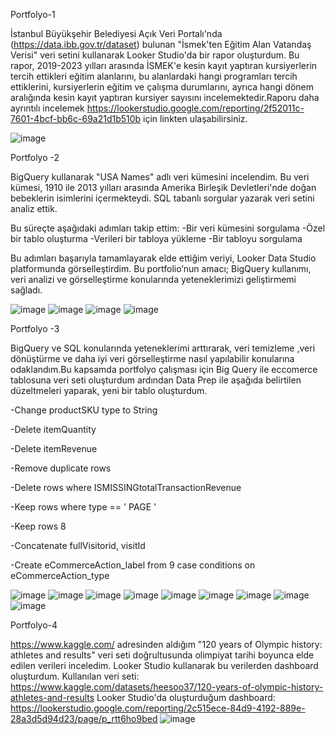 Portfolyo-1

İstanbul Büyükşehir Belediyesi Açık Veri Portalı'nda (https://data.ibb.gov.tr/dataset) bulunan "İsmek'ten Eğitim Alan Vatandaş Verisi" veri setini kullanarak Looker Studio'da bir rapor oluşturdum. Bu rapor, 2019-2023 yılları arasında İSMEK'e kesin kayıt yaptıran kursiyerlerin tercih ettikleri eğitim alanlarını, bu alanlardaki hangi programları tercih ettiklerini, kursiyerlerin eğitim ve çalışma durumlarını, ayrıca hangi dönem aralığında kesin kayıt yaptıran kursiyer sayısını incelemektedir.Raporu daha ayrıntılı incelemek https://lookerstudio.google.com/reporting/2f52011c-7601-4bcf-bb6c-69a21d1b510b
 için  linkten ulaşabilirsiniz. 
 
![image](https://github.com/imransaglam/Portfolio/assets/108897583/8e999a4e-2927-44b4-ac47-d41a35846cf3)

Portfolyo -2

BigQuery kullanarak "USA Names" adlı veri kümesini incelendim. Bu veri kümesi, 1910 ile 2013 yılları arasında Amerika Birleşik Devletleri'nde doğan bebeklerin isimlerini içermekteydi. SQL tabanlı sorgular yazarak veri setini analiz ettik.

Bu süreçte aşağıdaki adımları takip ettim:
-Bir veri kümesini sorgulama
-Özel bir tablo oluşturma
-Verileri bir tabloya yükleme
-Bir tabloyu sorgulama

Bu adımları başarıyla tamamlayarak elde ettiğim veriyi, Looker Data Studio platformunda görselleştirdim. Bu portfolio’nun amacı; BigQuery kullanımı, veri analizi ve görselleştirme konularında yeteneklerimizi geliştirmemi sağladı.

 ![image](https://github.com/imransaglam/Portfolio/assets/108897583/cd64ef70-3c40-4f44-a8c7-5d8f021897fa)
 ![image](https://github.com/imransaglam/Portfolio/assets/108897583/b5385da6-6143-42af-a5dc-23a67d217ad8)
 ![image](https://github.com/imransaglam/Portfolio/assets/108897583/2668481c-2793-437d-9f29-401119ab66c8)
 ![image](https://github.com/imransaglam/Portfolio/assets/108897583/798d7198-4d26-40a8-bf61-1fce30220248)

 Portfolyo -3
 
BigQuery ve SQL konularında yeteneklerimi arttırarak, veri temizleme ,veri dönüştürme ve daha iyi veri görselleştirme nasıl yapılabilir konularına odaklandım.Bu kapsamda portfolyo çalışması için Big Query ile eccomerce tablosuna veri seti oluşturdum ardından Data Prep ile aşağıda belirtilen düzeltmeleri yaparak, yeni bir tablo oluşturdum. 

-Change productSKU type to String

-Delete itemQuantity

-Delete itemRevenue 

-Remove duplicate rows

-Delete rows where ISMISSINGtotalTransactionRevenue 

-Keep rows where type == ' PAGE ' 

-Keep rows 8 

-Concatenate fullVisitorid, visitId

-Create eCommerceAction_label from 9 case conditions on eCommerceAction_type

![image](https://github.com/imransaglam/Portfolio/assets/108897583/ed1eae36-6058-45c6-b9b5-050464ab5c0a)
![image](https://github.com/imransaglam/Portfolio/assets/108897583/074075e4-01bb-4cf4-b877-946697890051)
![image](https://github.com/imransaglam/Portfolio/assets/108897583/a64ca7f5-bbfd-4d25-83f3-b54e2f7b610d)
![image](https://github.com/imransaglam/Portfolio/assets/108897583/e16eaf7e-db18-4525-9688-b89c0bc35cc8)
![image](https://github.com/imransaglam/Portfolio/assets/108897583/2cb099ee-f315-4241-a617-8e2cd4da5c55)
![image](https://github.com/imransaglam/Portfolio/assets/108897583/7b2b10a5-d9d9-4954-ba24-6c9bd7b49eb8)
![image](https://github.com/imransaglam/Portfolio/assets/108897583/70e8e877-3daa-40dc-a34d-1eaa3c85f96b)
![image](https://github.com/imransaglam/Portfolio/assets/108897583/da56c252-6d8d-4b9c-a156-302810ab8ba6)
![image](https://github.com/imransaglam/Portfolio/assets/108897583/bf360673-f2e5-4aa0-b18f-7d1f630b7064)

Portfolyo-4

https://www.kaggle.com/ adresinden aldığım "120 years of Olympic history: athletes and results" veri seti doğrultusunda olimpiyat tarihi boyunca elde edilen verileri inceledim. Looker Studio kullanarak bu verilerden dashboard oluşturdum.
Kullanılan veri seti: https://www.kaggle.com/datasets/heesoo37/120-years-of-olympic-history-athletes-and-results
Looker Studio'da oluşturduğum dashboard: https://lookerstudio.google.com/reporting/2c515ece-84d9-4192-889e-28a3d5d94d23/page/p_rtt6ho9bed
![image](https://github.com/imransaglam/Portfolio/assets/108897583/b779fa69-35e6-49dd-a966-4f148fab730d)














 
  

